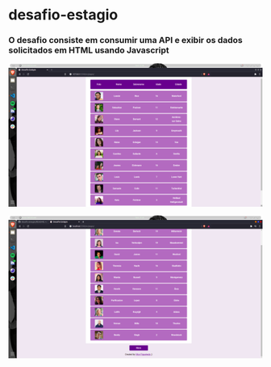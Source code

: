 # desafio-estagio
### O desafio consiste em consumir uma API e exibir os dados solicitados em HTML usando Javascript

![Captura1](https://github.com/vitorfigueiredopb/desafio-estagio/blob/master/screenshots/screenshot_1.png)

![Captura2](https://github.com/vitorfigueiredopb/desafio-estagio/blob/master/screenshots/screenshot_2.png)
